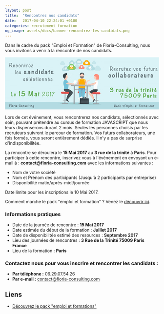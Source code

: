 ```yaml
---
layout: post
title:  "Rencontrez nos candidats"
date:   2017-04-10 22:24:01 +0100
categories: recrutement formation
og_image: assets/docs/banner-rencontrez-les-candidats.png
---
```


Dans le cadre du pack "Emploi et Formation" de Floria-Consulting, nous vous invitons à venir à la rencontre de nos candidats.

![image here](assets/docs/banner-rencontrez-les-candidats.png)

Lors de cet événement, vous rencontrerez nos candidats, sélectionnés avec soin, pouvant prétendre au cursus de formation JAVASCRIPT que nous leurs 
dispenserons durant 2 mois. Seules les personnes choisis par les recruteurs suivront le parcour de formation. Vos futurs collaborateurs,
une fois formés, vous seront entièrement dédiés. Il n'y a pas de surprise d'indisponibilitée.

La rencontre se déroulera le **15 Mai 2017** au **3 rue de la trinité** à **Paris**. Pour participer à cette rencontre, 
inscrivez vous à l'événement en envoyant un e-mail à : **contact@floria-consulting.com** avec les informations suivantes :

- Nom de votre société
- Nom et Prénom des participants (Jusqu'à 2 participants par entreprise)
- Disponibilité matin/après-midi/journée

Date limite pour les inscriptions le 10 Mai 2017.

Comment marche le pack "emploi et formation" ? Venez le [découvrir ici](pack-emploi-et-formation). 

### Informations pratiques

- Date de la journée de rencontre : **15 Mai 2017**
- Date estimée du début de la formation : **Juillet 2017**
- Date de disponibilitée estimé des resources : **Septembre 2017**
- Lieu des journées de rencontres : **3 Rue de la Trinité 75009 Paris France**
- Lieu de la formation : **Paris**

### Contactez nous pour vous inscrire et rencontrer les candidats :

- **Par téléphone :** 06.29.07.54.26
- **Par e-mail :** contact@floria-consulting.com
 
## Liens 
- [Découvrez le pack "emploi et formations"](pack-emploi-et-formation)
